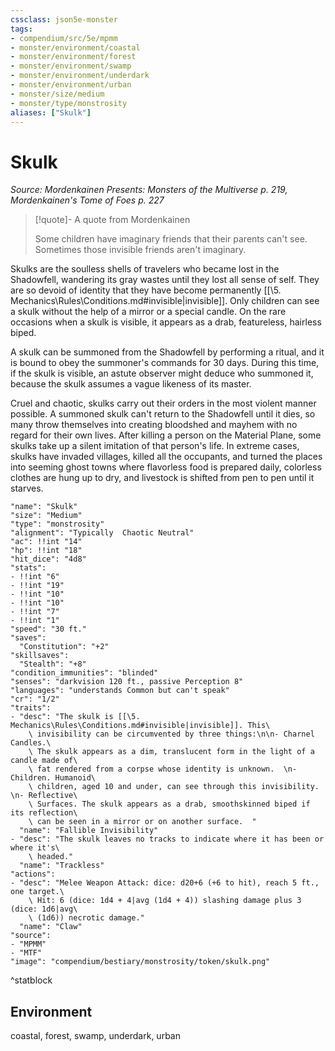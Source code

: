 ```yaml
---
cssclass: json5e-monster
tags:
- compendium/src/5e/mpmm
- monster/environment/coastal
- monster/environment/forest
- monster/environment/swamp
- monster/environment/underdark
- monster/environment/urban
- monster/size/medium
- monster/type/monstrosity
aliases: ["Skulk"]
---
```

# Skulk
*Source: Mordenkainen Presents: Monsters of the Multiverse p. 219, Mordenkainen's Tome of Foes p. 227*  

> [!quote]- A quote from Mordenkainen  
> 
> Some children have imaginary friends that their parents can't see. Sometimes those invisible friends aren't imaginary.

Skulks are the soulless shells of travelers who became lost in the Shadowfell, wandering its gray wastes until they lost all sense of self. They are so devoid of identity that they have become permanently [[\5. Mechanics\Rules\Conditions.md#invisible|invisible]]. Only children can see a skulk without the help of a mirror or a special candle. On the rare occasions when a skulk is visible, it appears as a drab, featureless, hairless biped.

A skulk can be summoned from the Shadowfell by performing a ritual, and it is bound to obey the summoner's commands for 30 days. During this time, if the skulk is visible, an astute observer might deduce who summoned it, because the skulk assumes a vague likeness of its master.

Cruel and chaotic, skulks carry out their orders in the most violent manner possible. A summoned skulk can't return to the Shadowfell until it dies, so many throw themselves into creating bloodshed and mayhem with no regard for their own lives. After killing a person on the Material Plane, some skulks take up a silent imitation of that person's life. In extreme cases, skulks have invaded villages, killed all the occupants, and turned the places into seeming ghost towns where flavorless food is prepared daily, colorless clothes are hung up to dry, and livestock is shifted from pen to pen until it starves.

```statblock
"name": "Skulk"
"size": "Medium"
"type": "monstrosity"
"alignment": "Typically  Chaotic Neutral"
"ac": !!int "14"
"hp": !!int "18"
"hit_dice": "4d8"
"stats":
- !!int "6"
- !!int "19"
- !!int "10"
- !!int "10"
- !!int "7"
- !!int "1"
"speed": "30 ft."
"saves":
  "Constitution": "+2"
"skillsaves":
  "Stealth": "+8"
"condition_immunities": "blinded"
"senses": "darkvision 120 ft., passive Perception 8"
"languages": "understands Common but can't speak"
"cr": "1/2"
"traits":
- "desc": "The skulk is [[\5. Mechanics\Rules\Conditions.md#invisible|invisible]]. This\
    \ invisibility can be circumvented by three things:\n\n- Charnel Candles.\
    \ The skulk appears as a dim, translucent form in the light of a candle made of\
    \ fat rendered from a corpse whose identity is unknown.  \n- Children. Humanoid\
    \ children, aged 10 and under, can see through this invisibility.  \n- Reflective\
    \ Surfaces. The skulk appears as a drab, smoothskinned biped if its reflection\
    \ can be seen in a mirror or on another surface.  "
  "name": "Fallible Invisibility"
- "desc": "The skulk leaves no tracks to indicate where it has been or where it's\
    \ headed."
  "name": "Trackless"
"actions":
- "desc": "Melee Weapon Attack: dice: d20+6 (+6 to hit), reach 5 ft., one target.\
    \ Hit: 6 (dice: 1d4 + 4|avg (1d4 + 4)) slashing damage plus 3 (dice: 1d6|avg\
    \ (1d6)) necrotic damage."
  "name": "Claw"
"source":
- "MPMM"
- "MTF"
"image": "compendium/bestiary/monstrosity/token/skulk.png"
```
^statblock

## Environment

coastal, forest, swamp, underdark, urban